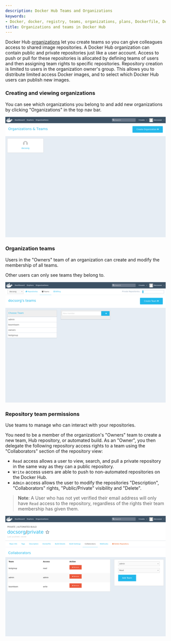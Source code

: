```yaml
---
description: Docker Hub Teams and Organizations
keywords:
- Docker, docker, registry, teams, organizations, plans, Dockerfile, Docker Hub, docs,  documentation
title: Organizations and teams in Docker Hub
---
```


Docker Hub [organizations](https://hub.docker.com/organizations/) let you create
teams so you can give colleagues access to shared image repositories. A Docker
Hub organization can contain public and private repositories just like a user
account. Access to push or pull for these repositories is allocated by defining
teams of users and then assigning team rights to specific repositories.
Repository creation is limited to users in the organization owner's group. This
allows you to distribute limited access Docker images, and to select which
Docker Hub users can publish new images.

### Creating and viewing organizations

You can see which organizations you belong to and add new organizations by
clicking "Organizations" in the top nav bar.

![organizations](images/orgs.png)

### Organization teams

Users in the "Owners" team of an organization can create and modify the
membership of all teams.

Other users can only see teams they belong to.

![teams](images/groups.png)

### Repository team permissions

Use teams to manage who can interact with your repositories.

You need to be a member of the organization's "Owners" team to create a new
team, Hub repository, or automated build. As an "Owner", you then delegate the
following repository access rights to a team using the "Collaborators" section
of the repository view:

- `Read` access allows a user to view, search, and pull a private repository in the same way as they can a public repository.
- `Write` access users are able to push to non-automated repositories on the Docker Hub.
- `Admin` access allows the user to modify the repositories "Description", "Collaborators" rights,
  "Public/Private" visibility and "Delete".

> **Note**: A User who has not yet verified their email address will only have
> `Read` access to the repository, regardless of the rights their team
> membership has given them.

![Organization repository collaborators](images/org-repo-collaborators.png)
